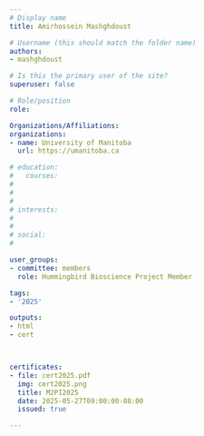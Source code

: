 ```yaml
---
# Display name
title: Amirhossein Mashghdoust

# Username (this should match the folder name)
authors:
- mashghdoust

# Is this the primary user of the site?
superuser: false

# Role/position
role: 

Organizations/Affiliations:
organizations:
- name: University of Manitoba
  url: https://umanitoba.ca

# education:
#   courses:
#   
# 
# 
# interests:
#   
# 
# social:
#    

user_groups:
- committee: members
  role: Hummingbird Bioscience Project Member

tags:
- '2025'

outputs:
- html
- cert



certificates:
- file: cert2025.pdf
  img: cert2025.png
  title: M2PI2025
  date: 2025-05-27T09:00:00-08:00
  issued: true

---
```


